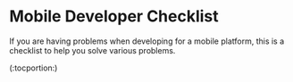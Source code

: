 Mobile Developer Checklist
==========================


If you are having problems when developing for a mobile platform, this is a checklist to help you solve various problems.

(:tocportion:)


